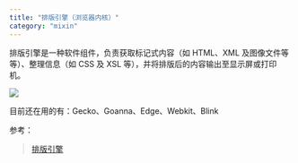 ```yaml
---
title: "排版引擎（浏览器内核）"
category: "mixin"
---
```


排版引擎是一种软件组件，负责获取标记式内容（如 HTML、XML 及图像文件等等）、整理信息（如 CSS 及 XSL 等），并将排版后的内容输出至显示屏或打印机。

![](https://upload.wikimedia.org/wikipedia/zh/timeline/9c315322f4ca36af003975893b810eb9.png)

目前还在用的有：Gecko、Goanna、Edge、Webkit、Blink

参考：

> [排版引擎](https://zh.wikipedia.org/wiki/%E6%8E%92%E7%89%88%E5%BC%95%E6%93%8E)
